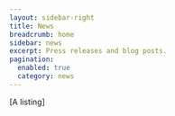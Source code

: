 ```yaml
---
layout: sidebar-right
title: News
breadcrumb: home
sidebar: news
excerpt: Press releases and blog posts.
pagination:
  enabled: true
  category: news
---
```


[A listing]
